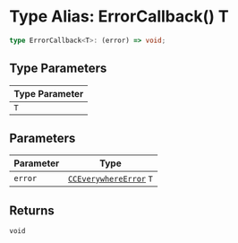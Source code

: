 # Type Alias: ErrorCallback() T

```ts
type ErrorCallback<T>: (error) => void;
```

## Type Parameters

| Type Parameter |
| -------------- |
| `T`            |

## Parameters

| Parameter | Type                                                                              |
| --------- | --------------------------------------------------------------------------------- |
| `error`   | [`CCEverywhereError`](../../../CCEverywhereError/classes/cc-everywhere-error.md) `T` |

## Returns

`void`
